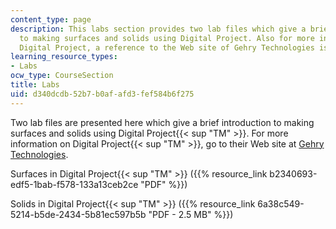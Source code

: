 ```yaml
---
content_type: page
description: This labs section provides two lab files which give a brief introduction
  to making surfaces and solids using Digital Project. Also for more information on
  Digital Project, a reference to the Web site of Gehry Technologies is given.
learning_resource_types:
- Labs
ocw_type: CourseSection
title: Labs
uid: d340dcdb-52b7-b0af-afd3-fef584b6f275
---
```


Two lab files are presented here which give a brief introduction to making surfaces and solids using Digital Project{{< sup "TM" >}}. For more information on Digital Project{{< sup "TM" >}}, go to their Web site at [Gehry Technologies](http://www.gehrytechnologies.com/).

Surfaces in Digital Project{{< sup "TM" >}} ({{% resource_link b2340693-edf5-1bab-f578-133a13ceb2ce "PDF" %}})

Solids in Digital Project{{< sup "TM" >}} ({{% resource_link 6a38c549-5214-b5de-2434-5b81ec597b5b "PDF - 2.5 MB" %}})